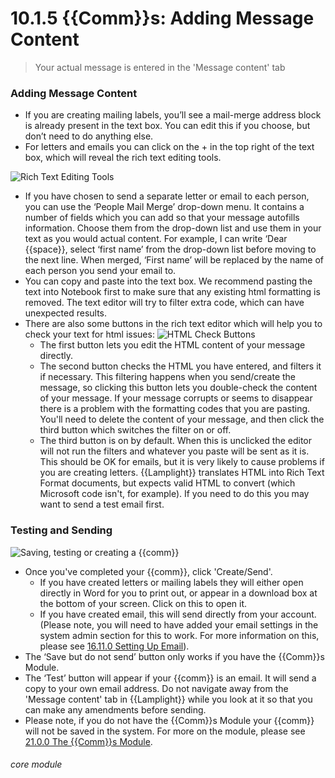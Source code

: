 # 10.1.5 {{Comm}}s: Adding Message Content

> Your actual message is entered in the 'Message content' tab 

### Adding Message Content

- If you are creating mailing labels, you’ll see a mail-merge address block is already present in the text box.  You can edit this if you choose, but don’t need to do anything else.
- For letters and emails you can click on the + in the top right of the text box, which will reveal the rich text editing tools.


![Rich Text Editing Tools](88a.png)

- If you have chosen to send a separate letter or email to each person, you can use the ‘People Mail Merge’ drop-down menu.  It contains a number of fields which you can add so that your message autofills information. Choose them from the drop-down list and use them in your text as you would actual content. For example, I can write ‘Dear {{space}}, select ‘first name’ from the drop-down list before moving to the next line.  When merged, ‘First name’ will be replaced by the name of each person you send your email to.
- You can copy and paste into the text box. We recommend pasting the text into Notebook first to make sure that any existing html formatting is removed. The text editor will try to filter extra code, which can have unexpected results. 
- There are also some buttons in the rich text editor which will help you to check your text for html issues:
![HTML Check Buttons](88b.png)
  - The first button lets you edit the HTML content of your message directly. 
  - The second button checks the HTML you have entered, and filters it if necessary. This filtering happens when you send/create the message, so clicking this button lets you double-check the content of your message. If your message corrupts or seems to disappear there is a problem with the formatting codes that you are pasting. You'll need to delete the content of your message, and then click the third button which switches the filter on or off. 
  - The third button is on by default. When this is unclicked the editor will not run the filters and whatever you paste will be sent as it is. This should be OK for emails, but it is very likely to cause problems if you are creating letters. {{Lamplight}} translates HTML into Rich Text Format documents, but expects valid HTML to convert (which Microsoft code isn't, for example). If you need to do this you may want to send a test email first. 


### Testing and Sending 

![Saving, testing or creating a {{comm}}](83c.png)

- Once you've completed your {{comm}}, click 'Create/Send'.
    - If you have created letters or mailing labels they will either open directly in Word for you to print out, or appear in a download box at the bottom of your screen. Click on this to open it. 
    - If you have created email, this will send directly from your account. (Please note, you will need to have added your email settings in the system admin section for this to work. For more information on this, please see [16.11.0 Setting Up Email](/help/index/p/16.11.0)).
- The ‘Save but do not send’ button only works if you have the {{Comm}}s Module.
- The ‘Test’ button will appear if your {{comm}} is an email. It will send a copy to your own email address. Do not navigate away from the 'Message content' tab in {{Lamplight}} while you look at it so that you can make any amendments before sending.
- Please note, if you do not have the {{Comm}}s Module your {{comm}} will not be saved in the system. For more on the module, please see [21.0.0 The {{Comm}}s Module](/help/index/p/21.0.0).


###### core module

